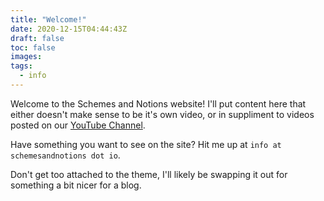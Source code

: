 ```yaml
---
title: "Welcome!"
date: 2020-12-15T04:44:43Z
draft: false
toc: false
images:
tags:
  - info
---
```


Welcome to the Schemes and Notions website!  I'll put content here that either doesn't make sense to be it's own video, or in suppliment to videos posted on our [YouTube Channel](https://yt.schemesandnotions.io).

Have something you want to see on the site?  Hit me up at `info at schemesandnotions dot io`.

Don't get too attached to the theme, I'll likely be swapping it out for something a bit nicer for a blog.
